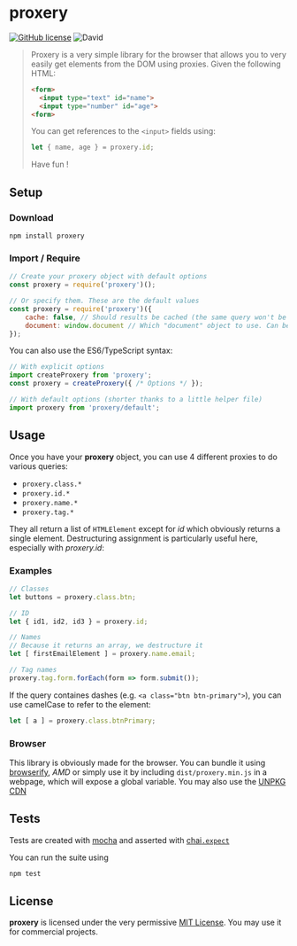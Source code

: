 # **proxery**

[![GitHub license](https://img.shields.io/github/license/MrAnima/proxery.svg)](https://github.com/MrAnima/proxery)
![David](https://img.shields.io/david/MrAnima/proxery.svg)

> Proxery is a very simple library for the browser that allows you to very easily get elements from the DOM using proxies. Given the following HTML:
> ```html
> <form>
>   <input type="text" id="name">
>   <input type="number" id="age">
> <form>
> ```
> You can get references to the `<input>` fields using:
> ```javascript
> let { name, age } = proxery.id;
> ```
> Have fun !

## Setup

### Download
`npm install proxery`

### Import / Require
```javascript
// Create your proxery object with default options
const proxery = require('proxery')();

// Or specify them. These are the default values
const proxery = require('proxery')({
    cache: false, // Should results be cached (the same query won't be done twice)
    document: window.document // Which "document" object to use. Can be changed for testing purposes
});
```

You can also use the ES6/TypeScript syntax:
```typescript
// With explicit options
import createProxery from 'proxery';
const proxery = createProxery({ /* Options */ });

// With default options (shorter thanks to a little helper file)
import proxery from 'proxery/default';
```

## Usage

Once you have your **proxery** object, you can use 4 different proxies to do various queries:

 * `proxery.class.*`
 * `proxery.id.*`
 * `proxery.name.*`
 * `proxery.tag.*`

They all return a list of `HTMLElement` except for _id_ which obviously returns a single element.
Destructuring assignment is particularly useful here, especially with _proxery.id_:

### Examples
```javascript
// Classes
let buttons = proxery.class.btn;

// ID
let { id1, id2, id3 } = proxery.id;

// Names
// Because it returns an array, we destructure it
let [ firstEmailElement ] = proxery.name.email;

// Tag names
proxery.tag.form.forEach(form => form.submit());
```

If the query containes dashes (e.g. `<a class="btn btn-primary">`), you can use camelCase to refer to the element:
```javascript
let [ a ] = proxery.class.btnPrimary;
```

### Browser
This library is obviously made for the browser. You can bundle it using [browserify](http://browserify.org/), _AMD_ or simply use it by including `dist/proxery.min.js` in a webpage, which will expose a global variable. You may also use the [UNPKG CDN](https://unpkg.com/proxery/dist/proxery.min.js)

## Tests

Tests are created with [mocha](https://github.com/mochajs/mocha) and asserted with [chai`.expect`](https://github.com/chaijs/chai)

You can run the suite using
```bash
npm test
```

## License

**proxery** is licensed under the very permissive [MIT License](https://tldrlegal.com/license/mit-license). You may use it for commercial projects.
